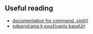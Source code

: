 ## Useful reading
* [documentation for command .visit()](https://docs.cypress.io/api/commands/visit.html#Syntax)
* [odporúčania k používaniu baseUrl](https://docs.cypress.io/guides/references/best-practices.html#Setting-a-global-baseUrl)